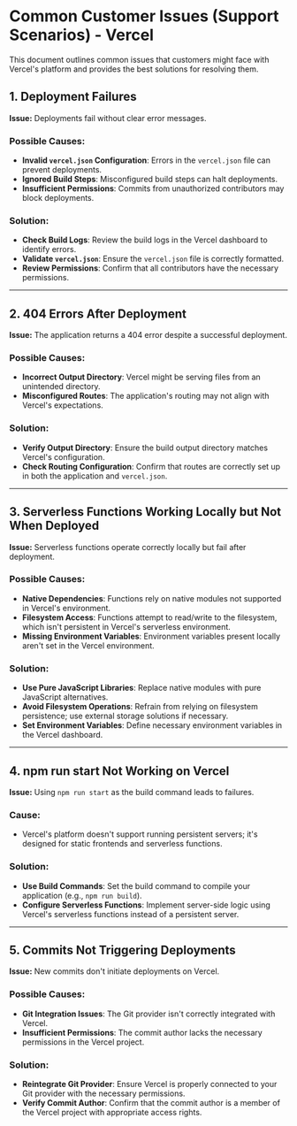 # Common Customer Issues (Support Scenarios) - Vercel

This document outlines common issues that customers might face with Vercel's platform and provides the best solutions for resolving them.

## 1. **Deployment Failures**

**Issue:** Deployments fail without clear error messages.

### Possible Causes:
- **Invalid `vercel.json` Configuration**: Errors in the `vercel.json` file can prevent deployments.
- **Ignored Build Steps**: Misconfigured build steps can halt deployments.
- **Insufficient Permissions**: Commits from unauthorized contributors may block deployments.

### Solution:
- **Check Build Logs**: Review the build logs in the Vercel dashboard to identify errors.
- **Validate `vercel.json`**: Ensure the `vercel.json` file is correctly formatted.
- **Review Permissions**: Confirm that all contributors have the necessary permissions.

---

## 2. **404 Errors After Deployment**

**Issue:** The application returns a 404 error despite a successful deployment.

### Possible Causes:
- **Incorrect Output Directory**: Vercel might be serving files from an unintended directory.
- **Misconfigured Routes**: The application's routing may not align with Vercel's expectations.

### Solution:
- **Verify Output Directory**: Ensure the build output directory matches Vercel's configuration.
- **Check Routing Configuration**: Confirm that routes are correctly set up in both the application and `vercel.json`.

---

## 3. **Serverless Functions Working Locally but Not When Deployed**

**Issue:** Serverless functions operate correctly locally but fail after deployment.

### Possible Causes:
- **Native Dependencies**: Functions rely on native modules not supported in Vercel's environment.
- **Filesystem Access**: Functions attempt to read/write to the filesystem, which isn't persistent in Vercel's serverless environment.
- **Missing Environment Variables**: Environment variables present locally aren't set in the Vercel environment.

### Solution:
- **Use Pure JavaScript Libraries**: Replace native modules with pure JavaScript alternatives.
- **Avoid Filesystem Operations**: Refrain from relying on filesystem persistence; use external storage solutions if necessary.
- **Set Environment Variables**: Define necessary environment variables in the Vercel dashboard.

---

## 4. **npm run start Not Working on Vercel**

**Issue:** Using `npm run start` as the build command leads to failures.

### Cause:
- Vercel's platform doesn't support running persistent servers; it's designed for static frontends and serverless functions.

### Solution:
- **Use Build Commands**: Set the build command to compile your application (e.g., `npm run build`).
- **Configure Serverless Functions**: Implement server-side logic using Vercel's serverless functions instead of a persistent server.

---

## 5. **Commits Not Triggering Deployments**

**Issue:** New commits don't initiate deployments on Vercel.

### Possible Causes:
- **Git Integration Issues**: The Git provider isn't correctly integrated with Vercel.
- **Insufficient Permissions**: The commit author lacks the necessary permissions in the Vercel project.

### Solution:
- **Reintegrate Git Provider**: Ensure Vercel is properly connected to your Git provider with the necessary permissions.
- **Verify Commit Author**: Confirm that the commit author is a member of the Vercel project with appropriate access rights.
